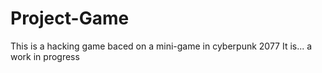 # Project-Game
This is a hacking game baced on a mini-game in cyberpunk 2077
It is... a work in progress
